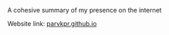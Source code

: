 A cohesive summary of my presence on the internet

Website link: [parvkpr.github.io](parvkpr.github.io)
